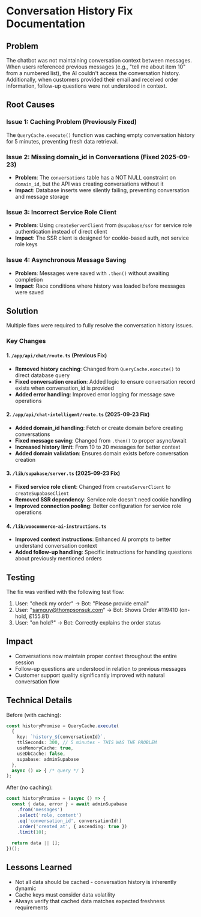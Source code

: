 # Conversation History Fix Documentation

## Problem
The chatbot was not maintaining conversation context between messages. When users referenced previous messages (e.g., "tell me about item 10" from a numbered list), the AI couldn't access the conversation history. Additionally, when customers provided their email and received order information, follow-up questions were not understood in context.

## Root Causes

### Issue 1: Caching Problem (Previously Fixed)
The `QueryCache.execute()` function was caching empty conversation history for 5 minutes, preventing fresh data retrieval.

### Issue 2: Missing domain_id in Conversations (Fixed 2025-09-23)
- **Problem**: The `conversations` table has a NOT NULL constraint on `domain_id`, but the API was creating conversations without it
- **Impact**: Database inserts were silently failing, preventing conversation and message storage

### Issue 3: Incorrect Service Role Client
- **Problem**: Using `createServerClient` from `@supabase/ssr` for service role authentication instead of direct client
- **Impact**: The SSR client is designed for cookie-based auth, not service role keys

### Issue 4: Asynchronous Message Saving
- **Problem**: Messages were saved with `.then()` without awaiting completion
- **Impact**: Race conditions where history was loaded before messages were saved

## Solution
Multiple fixes were required to fully resolve the conversation history issues.

### Key Changes

#### 1. `/app/api/chat/route.ts` (Previous Fix)
- **Removed history caching**: Changed from `QueryCache.execute()` to direct database query
- **Fixed conversation creation**: Added logic to ensure conversation record exists when conversation_id is provided
- **Added error handling**: Improved error logging for message save operations

#### 2. `/app/api/chat-intelligent/route.ts` (2025-09-23 Fix)
- **Added domain_id handling**: Fetch or create domain before creating conversations
- **Fixed message saving**: Changed from `.then()` to proper async/await
- **Increased history limit**: From 10 to 20 messages for better context
- **Added domain validation**: Ensures domain exists before conversation creation

#### 3. `/lib/supabase/server.ts` (2025-09-23 Fix)
- **Fixed service role client**: Changed from `createServerClient` to `createSupabaseClient`
- **Removed SSR dependency**: Service role doesn't need cookie handling
- **Improved connection pooling**: Better configuration for service role operations

#### 4. `/lib/woocommerce-ai-instructions.ts`
- **Improved context instructions**: Enhanced AI prompts to better understand conversation context
- **Added follow-up handling**: Specific instructions for handling questions about previously mentioned orders

## Testing
The fix was verified with the following test flow:
1. User: "check my order" → Bot: "Please provide email"
2. User: "samguy@thompsonsuk.com" → Bot: Shows Order #119410 (on-hold, £155.81)
3. User: "on hold?" → Bot: Correctly explains the order status

## Impact
- Conversations now maintain proper context throughout the entire session
- Follow-up questions are understood in relation to previous messages
- Customer support quality significantly improved with natural conversation flow

## Technical Details
Before (with caching):
```typescript
const historyPromise = QueryCache.execute(
  {
    key: `history_${conversationId}`,
    ttlSeconds: 300, // 5 minutes - THIS WAS THE PROBLEM
    useMemoryCache: true,
    useDbCache: false,
    supabase: adminSupabase
  },
  async () => { /* query */ }
);
```

After (no caching):
```typescript
const historyPromise = (async () => {
  const { data, error } = await adminSupabase
    .from('messages')
    .select('role, content')
    .eq('conversation_id', conversationId!)
    .order('created_at', { ascending: true })
    .limit(10);
  
  return data || [];
})();
```

## Lessons Learned
- Not all data should be cached - conversation history is inherently dynamic
- Cache keys must consider data volatility
- Always verify that cached data matches expected freshness requirements